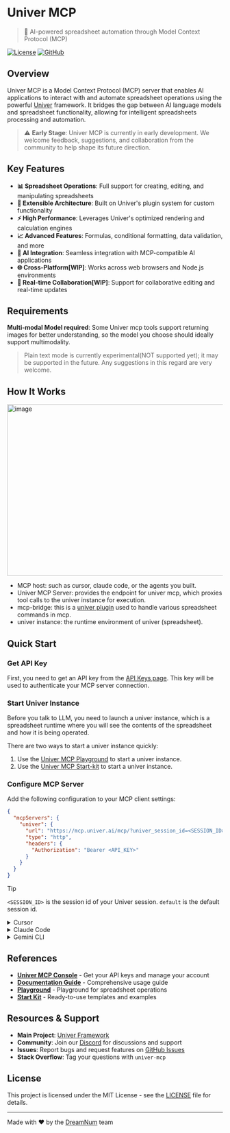 # Univer MCP

> 🚀 AI-powered spreadsheet automation through Model Context Protocol (MCP)

[![License](https://img.shields.io/badge/license-MIT-blue.svg)](LICENSE)
[![GitHub](https://img.shields.io/badge/GitHub-dream--num%2Funiver--mcp-blue)](https://github.com/dream-num/univer-mcp)

## Overview

Univer MCP is a Model Context Protocol (MCP) server that enables AI applications to interact with and automate spreadsheet operations using the powerful [Univer](https://github.com/dream-num/univer) framework. It bridges the gap between AI language models and spreadsheet functionality, allowing for intelligent spreadsheets processing and automation.

> ⚠️ **Early Stage**: Univer MCP is currently in early development. We welcome feedback, suggestions, and collaboration from the community to help shape its future direction.

## Key Features

- **📊 Spreadsheet Operations**: Full support for creating, editing, and manipulating spreadsheets
- **🔧 Extensible Architecture**: Built on Univer's plugin system for custom functionality
- **⚡ High Performance**: Leverages Univer's optimized rendering and calculation engines
- **📈 Advanced Features**: Formulas, conditional formatting, data validation, and more
- **🤖 AI Integration**: Seamless integration with MCP-compatible AI applications
- **🌐 Cross-Platform[WIP]**: Works across web browsers and Node.js environments
- **🔄 Real-time Collaboration[WIP]**: Support for collaborative editing and real-time updates


## Requirements

**Multi-modal Model required**: Some Univer mcp tools support returning images for better understanding, so the model you choose should ideally support multimodality.

> Plain text mode is currently experimental(NOT supported yet); it may be supported in the future. Any suggestions in this regard are very welcome.


## How It Works

<img width="600" height="400" alt="image" src="https://github.com/user-attachments/assets/58626cac-831d-4aa0-9c44-b3d2ff5262d9" />


- MCP host: such as cursor, claude code, or the agents you built.  
- Univer MCP Server: provides the endpoint for univer mcp, which proxies tool calls to the univer instance for execution.
- mcp-bridge: this is a [univer plugin](https://docs.univer.ai/guides/recipes/architecture/univer#plugins) used to handle various spreadsheet commands in mcp.
- univer instance: the runtime environment of univer (spreadsheet).


## Quick Start

### Get API Key
First, you need to get an API key from the [API Keys page](https://console.univer.ai/apikeys). This key will be used to authenticate your MCP server connection.

### Start Univer Instance

Before you talk to LLM, you need to launch a univer instance, which is a spreadsheet runtime where you will see the contents of the spreadsheet and how it is being operated.

There are two ways to start a univer instance quickly:
1. Use the [Univer MCP Playground](https://console.univer.ai/playground) to start a univer instance.
2. Use the [Univer MCP Start-kit](https://github.com/dream-num/univer-mcp-start-kit) to start a univer instance.

### Configure MCP Server

Add the following configuration to your MCP client settings:

```json
{
  "mcpServers": {
    "univer": {
      "url": "https://mcp.univer.ai/mcp/?univer_session_id=<SESSION_ID>",
      "type": "http",
      "headers": {
        "Authorization": "Bearer <API_KEY>"
      }
    }
  }
}
```
> [!TIP]
> `<SESSION_ID>` is the session id of your Univer session. `default` is the default session id.

<details>
<summary>Cursor</summary>

Click the button to install:

[![Install MCP Server](https://cursor.com/deeplink/mcp-install-dark.svg)](https://cursor.com/en/install-mcp?name=univer-mcp&config=eyJ1cmwiOiJodHRwczovL21jcC51bml2ZXIuYWkvbWNwLyIsImhlYWRlcnMiOnsiQXV0aG9yaXphdGlvbiI6IkJlYXJlciB7WU9VUl9VTklWRVJfQVBJX0tFWX0ifX0%3D)


</details>

<details>

<summary>Claude Code</summary>

```bash
claude mcp add --transport http univer-mcp https://mcp.univer.ai/mcp/ -H 'Authorization: Bearer {Your UNIVER_API_KEY}'
```
</details>

<details>
<summary>Gemini CLI</summary>

```bash
gemini mcp add --transport http univer-mcp https://mcp.univer.ai/mcp/ --header "Authorization: Bearer {Your UNIVER_API_KEY}"
```
</details>



## References

- **[Univer MCP Console](https://console.univer.ai/apikeys)** - Get your API keys and manage your account
- **[Documentation Guide](https://console.univer.ai/mcpguide)** - Comprehensive usage guide
- **[Playground](https://console.univer.ai/playground)** - Playground for spreadsheet operations
- **[Start Kit](https://github.com/dream-num/univer-mcp-start-kit)** - Ready-to-use templates and examples

## Resources & Support

- **Main Project**: [Univer Framework](https://github.com/dream-num/univer)
- **Community**: Join our [Discord](https://discord.gg/kB2wpYyM) for discussions and support
- **Issues**: Report bugs and request features on [GitHub Issues](https://github.com/dream-num/univer-mcp/issues)
- **Stack Overflow**: Tag your questions with `univer-mcp`

## License

This project is licensed under the MIT License - see the [LICENSE](LICENSE) file for details.

---

Made with ❤️ by the [DreamNum](https://github.com/dream-num) team
